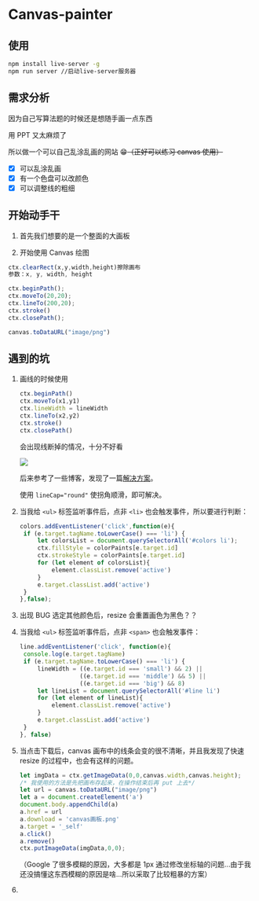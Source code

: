 # Canvas-painter

## 使用

```bash
npm install live-server -g
npm run server //启动live-server服务器
```

## 需求分析

因为自己写算法题的时候还是想随手画一点东西

用 PPT 又太麻烦了

所以做一个可以自己乱涂乱画的网站 😁~~（正好可以练习 canvas 使用）~~

- [x] 可以乱涂乱画
- [x] 有一个色盘可以改颜色
- [x] 可以调整线的粗细

## 开始动手干

1. 首先我们想要的是一个整面的大画板

2. 开始使用 Canvas 绘图

```js
ctx.clearRect(x,y,width,height)擦除画布
参数：x, y, width, height

ctx.beginPath();
ctx.moveTo(20,20);
ctx.lineTo(200,20);
ctx.stroke()
ctx.closePath();

canvas.toDataURL("image/png")
```

## 遇到的坑

1. 画线的时候使用

   ```js
   ctx.beginPath()
   ctx.moveTo(x1,y1) 
   ctx.lineWidth = lineWidth
   ctx.lineTo(x2,y2)
   ctx.stroke()
   ctx.closePath()
   ```

   会出现线断掉的情况，十分不好看

   ![](https://s2.ax1x.com/2019/08/30/mj5Qpt.png)

   后来参考了一些博客，发现了一篇[解决方案](https://www.cnblogs.com/mysnk/p/6362245.html)。

   使用 `lineCap="round"` 使拐角顺滑，即可解决。

2. 当我给 `<ul>` 标签监听事件后，点非 `<li>` 也会触发事件，所以要进行判断：

   ```js
   colors.addEventListener('click',function(e){
   	if (e.target.tagName.toLowerCase() === 'li') {
   		let colorsList = document.querySelectorAll('#colors li');
   		ctx.fillStyle = colorPaints[e.target.id]
   		ctx.strokeStyle = colorPaints[e.target.id]
   		for (let element of colorsList){
   			element.classList.remove('active')
   		}
   		e.target.classList.add('active')
   	}
   },false);
   ```

3. 出现 BUG 选定其他颜色后，resize 会重置画色为黑色？？

4. 当我给 `<ul>` 标签监听事件后，点非 `<span>` 也会触发事件：

   ```js
   line.addEventListener('click', function(e){
   	console.log(e.target.tagName)
   	if (e.target.tagName.toLowerCase() === 'li') {
   		lineWidth = ((e.target.id === 'small') && 2) ||
   					((e.target.id === 'middle') && 5) || 
   					((e.target.id === 'big') && 8)	
   		let lineList = document.querySelectorAll('#line li')
   		for (let element of lineList){
   			element.classList.remove('active')
   		}
   		e.target.classList.add('active')
   	}
   }, false)
   ```


5. 当点击下载后，canvas 画布中的线条会变的很不清晰，并且我发现了快速 resize 的过程中，也会有这样的问题。

   ```js
   let imgData = ctx.getImageData(0,0,canvas.width,canvas.height);
   /* 我使用的方法是先把画布存起来，在操作结束后再 put 上去*/
   let url = canvas.toDataURL("image/png")
   let a = document.createElement('a')
   document.body.appendChild(a)
   a.href = url
   a.download = 'canvas画板.png'
   a.target = '_self'
   a.click()
   a.remove()  
   ctx.putImageData(imgData,0,0);
   ```

   （Google 了很多模糊的原因，大多都是 1px 通过修改坐标轴的问题...由于我还没搞懂这东西模糊的原因是啥...所以采取了比较粗暴的方案）

6. 